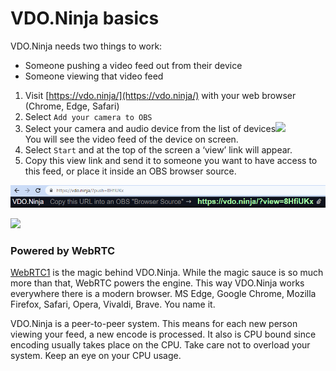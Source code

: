 # VDO.Ninja basics

VDO.Ninja needs two things to work:

* Someone pushing a video feed out from their device
* Someone viewing that video feed

1. Visit [https://vdo.ninja/](https://vdo.ninja/) with your web browser (Chrome, Edge, Safari)
2. Select `Add your camera to OBS`
3. Select your camera and audio device from the list of devices![](<../.gitbook/assets/camera picker>)\
   You will see the video feed of the device on screen.
4. Select `Start` and at the top of the screen a ‘view’ link will appear.
5. Copy this view link and send it to someone you want to have access to this feed, or place it inside an OBS browser source.

![](<../.gitbook/assets/image (1) (2) (1) (1) (1).png>)

![](../.gitbook/assets/obs)

### Powered by WebRTC

[WebRTC](https://webrtc.org/)[1](broken-reference) is the magic behind VDO.Ninja. While the magic sauce is so much more than that, WebRTC powers the engine. This way VDO.Ninja works everywhere there is a modern browser. MS Edge, Google Chrome, Mozilla Firefox, Safari, Opera, Vivaldi, Brave. You name it.

VDO.Ninja is a peer-to-peer system. This means for each new person viewing your feed, a new encode is processed. It also is CPU bound since encoding usually takes place on the CPU. Take care not to overload your system. Keep an eye on your CPU usage.
